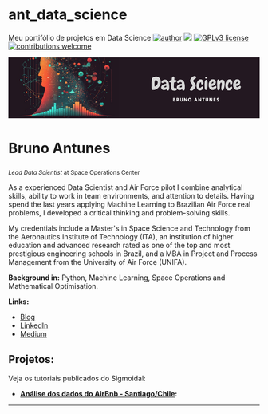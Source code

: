 # ant_data_science
Meu portifólio de projetos em Data Science
[![author](https://img.shields.io/badge/author-carlosfab-red.svg)](https://www.linkedin.com/in/carlosfab) [![](https://img.shields.io/badge/python-3.7+-blue.svg)](https://www.python.org/downloads/release/python-365/) [![GPLv3 license](https://img.shields.io/badge/License-GPLv3-blue.svg)](http://perso.crans.org/besson/LICENSE.html) [![contributions welcome](https://img.shields.io/badge/contributions-welcome-brightgreen.svg?style=flat)](https://github.com/carlosfab/data_science/issues)

<p align="center">
  <img src="BANNER.png" >
</p>

# Bruno Antunes
<sub>*Lead Data Scientist* at Space Operations Center</sub>

As a experienced Data Scientist and Air Force pilot I combine analytical skills, ability to work in team environments, and attention to details. Having spend the last years applying Machine Learning to Brazilian Air Force real problems, I developed a critical thinking and problem-solving skills.

My credentials include a Master's in Space Science and Technology from the Aeronautics Institute of Technology (ITA), an institution of higher education and advanced research rated as one of the top and most prestigious engineering schools in Brazil, and a MBA in Project and Process Management from the University of Air Force (UNIFA).

**Background in:** Python, Machine Learning, Space Operations and Mathematical Optimisation.

**Links:**
* [Blog]()
* [LinkedIn]()
* [Medium]()


## Projetos:
Veja os tutoriais publicados do Sigmoidal:

* **[Análise dos dados do AirBnb - Santiago/Chile](https://colab.research.google.com/github/antunesbaa/ant_data_science/blob/main/Analisando_os_Dados_do_Airbnb.ipynb#scrollTo=2JfrBfjCbyVb):**


---
